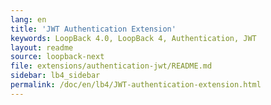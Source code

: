 ```yaml
---
lang: en
title: 'JWT Authentication Extension'
keywords: LoopBack 4.0, LoopBack 4, Authentication, JWT
layout: readme
source: loopback-next
file: extensions/authentication-jwt/README.md
sidebar: lb4_sidebar
permalink: /doc/en/lb4/JWT-authentication-extension.html
---
```

